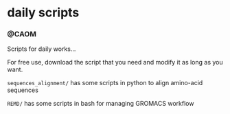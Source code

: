 # daily scripts
### @CAOM

Scripts for daily works...

For free use, download the script that you need and modify it as long as you want.

`sequences_alignment/` has some scripts in python to align amino-acid sequences

`REMD/` has some scripts in bash for managing GROMACS workflow
